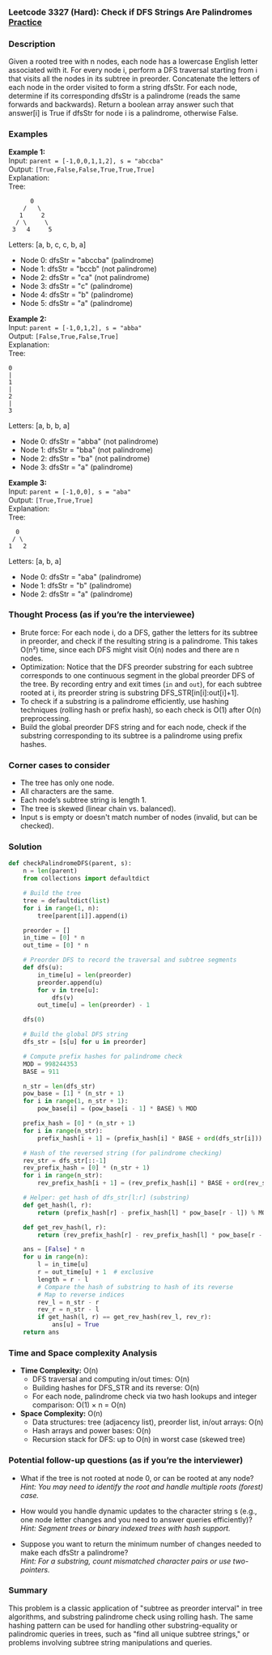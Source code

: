 ### Leetcode 3327 (Hard): Check if DFS Strings Are Palindromes [Practice](https://leetcode.com/problems/check-if-dfs-strings-are-palindromes)

### Description  
Given a rooted tree with n nodes, each node has a lowercase English letter associated with it. For every node i, perform a DFS traversal starting from i that visits all the nodes in its subtree in preorder. Concatenate the letters of each node in the order visited to form a string dfsStr. For each node, determine if its corresponding dfsStr is a palindrome (reads the same forwards and backwards). Return a boolean array answer such that answer[i] is True if dfsStr for node i is a palindrome, otherwise False.  

### Examples  

**Example 1:**  
Input: `parent = [-1,0,0,1,1,2], s = "abccba"`  
Output: `[True,False,False,True,True,True]`  
Explanation:  
Tree:
```
      0
    /   \
   1     2
  / \     \
 3   4     5
```
Letters: [a, b, c, c, b, a]  
- Node 0: dfsStr = "abccba" (palindrome)  
- Node 1: dfsStr = "bccb" (not palindrome)  
- Node 2: dfsStr = "ca" (not palindrome)  
- Node 3: dfsStr = "c" (palindrome)  
- Node 4: dfsStr = "b" (palindrome)  
- Node 5: dfsStr = "a" (palindrome)

**Example 2:**  
Input: `parent = [-1,0,1,2], s = "abba"`  
Output: `[False,True,False,True]`  
Explanation:  
Tree:
```
0
|
1
|
2
|
3
```
Letters: [a, b, b, a]  
- Node 0: dfsStr = "abba" (not palindrome)  
- Node 1: dfsStr = "bba" (not palindrome)  
- Node 2: dfsStr = "ba" (not palindrome)  
- Node 3: dfsStr = "a" (palindrome)

**Example 3:**  
Input: `parent = [-1,0,0], s = "aba"`  
Output: `[True,True,True]`  
Explanation:  
Tree:
```
  0
 / \
1   2
```
Letters: [a, b, a]  
- Node 0: dfsStr = "aba" (palindrome)  
- Node 1: dfsStr = "b" (palindrome)  
- Node 2: dfsStr = "a" (palindrome)

### Thought Process (as if you’re the interviewee)  
- Brute force: For each node i, do a DFS, gather the letters for its subtree in preorder, and check if the resulting string is a palindrome. This takes O(n²) time, since each DFS might visit O(n) nodes and there are n nodes.
- Optimization: Notice that the DFS preorder substring for each subtree corresponds to one continuous segment in the global preorder DFS of the tree. By recording entry and exit times (`in` and `out`), for each subtree rooted at i, its preorder string is substring DFS_STR[in[i]:out[i]+1].
- To check if a substring is a palindrome efficiently, use hashing techniques (rolling hash or prefix hash), so each check is O(1) after O(n) preprocessing.
- Build the global preorder DFS string and for each node, check if the substring corresponding to its subtree is a palindrome using prefix hashes.

### Corner cases to consider  
- The tree has only one node.
- All characters are the same.
- Each node’s subtree string is length 1.
- The tree is skewed (linear chain vs. balanced).
- Input s is empty or doesn't match number of nodes (invalid, but can be checked).

### Solution

```python
def checkPalindromeDFS(parent, s):
    n = len(parent)
    from collections import defaultdict

    # Build the tree
    tree = defaultdict(list)
    for i in range(1, n):
        tree[parent[i]].append(i)

    preorder = []
    in_time = [0] * n
    out_time = [0] * n

    # Preorder DFS to record the traversal and subtree segments
    def dfs(u):
        in_time[u] = len(preorder)
        preorder.append(u)
        for v in tree[u]:
            dfs(v)
        out_time[u] = len(preorder) - 1

    dfs(0)

    # Build the global DFS string
    dfs_str = [s[u] for u in preorder]

    # Compute prefix hashes for palindrome check
    MOD = 998244353
    BASE = 911

    n_str = len(dfs_str)
    pow_base = [1] * (n_str + 1)
    for i in range(1, n_str + 1):
        pow_base[i] = (pow_base[i - 1] * BASE) % MOD

    prefix_hash = [0] * (n_str + 1)
    for i in range(n_str):
        prefix_hash[i + 1] = (prefix_hash[i] * BASE + ord(dfs_str[i])) % MOD

    # Hash of the reversed string (for palindrome checking)
    rev_str = dfs_str[::-1]
    rev_prefix_hash = [0] * (n_str + 1)
    for i in range(n_str):
        rev_prefix_hash[i + 1] = (rev_prefix_hash[i] * BASE + ord(rev_str[i])) % MOD

    # Helper: get hash of dfs_str[l:r] (substring)
    def get_hash(l, r):
        return (prefix_hash[r] - prefix_hash[l] * pow_base[r - l]) % MOD

    def get_rev_hash(l, r):
        return (rev_prefix_hash[r] - rev_prefix_hash[l] * pow_base[r - l]) % MOD

    ans = [False] * n
    for u in range(n):
        l = in_time[u]
        r = out_time[u] + 1  # exclusive
        length = r - l
        # Compare the hash of substring to hash of its reverse
        # Map to reverse indices
        rev_l = n_str - r
        rev_r = n_str - l
        if get_hash(l, r) == get_rev_hash(rev_l, rev_r):
            ans[u] = True
    return ans
```

### Time and Space complexity Analysis  

- **Time Complexity:** O(n)  
  - DFS traversal and computing in/out times: O(n)
  - Building hashes for DFS_STR and its reverse: O(n)
  - For each node, palindrome check via two hash lookups and integer comparison: O(1) × n = O(n)
- **Space Complexity:** O(n)  
  - Data structures: tree (adjacency list), preorder list, in/out arrays: O(n)
  - Hash arrays and power bases: O(n)
  - Recursion stack for DFS: up to O(n) in worst case (skewed tree)

### Potential follow-up questions (as if you’re the interviewer)  

- What if the tree is not rooted at node 0, or can be rooted at any node?  
  *Hint: You may need to identify the root and handle multiple roots (forest) case.*

- How would you handle dynamic updates to the character string s (e.g., one node letter changes and you need to answer queries efficiently)?  
  *Hint: Segment trees or binary indexed trees with hash support.*

- Suppose you want to return the minimum number of changes needed to make each dfsStr a palindrome?  
  *Hint: For a substring, count mismatched character pairs or use two-pointers.*

### Summary
This problem is a classic application of "subtree as preorder interval" in tree algorithms, and substring palindrome check using rolling hash. The same hashing pattern can be used for handling other substring-equality or palindromic queries in trees, such as "find all unique subtree strings," or problems involving subtree string manipulations and queries.